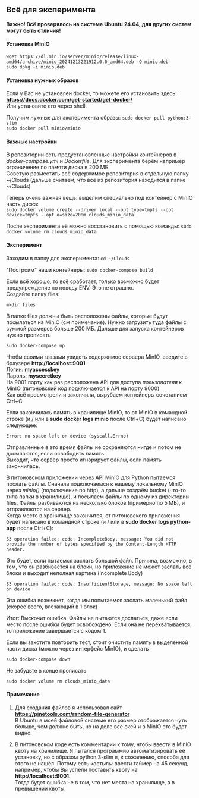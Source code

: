 ## Всё для эксперимента

**Важно! Всё проверялось на системе Ubuntu 24.04, для других систем могут быть отличия!**

#### Установка MinIO

`wget https://dl.min.io/server/minio/release/linux-amd64/archive/minio_20241213221912.0.0_amd64.deb -O minio.deb`  
`sudo dpkg -i minio.deb`  

#### Установка нужных образов

Если у Вас не установлен docker, то можете его установить здесь:
**https://docs.docker.com/get-started/get-docker/**  
Или установите его через shell.

Получим нужные для эксперимента образы:
`sudo docker pull python:3-slim`  
`sudo docker pull minio/minio`  

#### Важные настройки

В репозитории есть предустановленные настройки контейнеров в *docker-compose.yml* и *Dockerfile*.
Для эксперимента берём например ограничение по памяти диска в 200 МБ.  
Советую разместить всё содержимое репозитория в отдельную папку ~/Clouds (дальше считаем, что всё из репозитория находится в папке ~/Clouds)  


Теперь очень важная вещь: выделим специально под контейнер с MinIO часть диска:  
`sudo docker volume create --driver local --opt type=tmpfs --opt device=tmpfs --opt o=size=200m clouds_minio_data`  

После эксперимента её можно восстановить с помощью команды:
`sudo docker volume rm clouds_minio_data`  

#### Эксперимент

Заходим в папку для эксперимента:
`cd ~/Clouds`  

"Построим" наши контейнеры:
`sudo docker-compose build`  

Если всё хорошо, то всё сработает, только возможно будет предупреждение по поводу ENV. Это не страшно.  
Создайте папку files:

`mkdir files`  

В папке files должны быть расположены файлы, которые будут посылаться на MinIO (см примечание). Нужно загрузить туда файлы с суммой размеров больше 200 МБ.
Дальше для запуска контейнеров нужно прописать  

`sudo docker-compose up`  

Чтобы своими глазами увидеть содержимое сервера MinIO, введите в браузере **http://localhost:9001**.  
Логин: **myaccesskey**  
Пароль: **mysecretkey**  
На 9001 порту как раз расположена API для доступа *пользователя* к MinIO (питоновский код подключается к API на порту 9000)  
Как всё просмотрели и закончили, вырубаем контейнеры сочетанием Ctrl+C

Если закончилась память в хранилище MinIO, то от MinIO в командной строке (и / или в **sudo docker logs minio** после Ctrl+C) будет написано следующее:

`Error: no space left on device (syscall.Errno)`  

Отправленные в это время файлы не сохраняются нигде и потом не досылаются, если освободить память.  
Выходит, что сервер просто игнорирует файлы, если память закончилась.  

В питоновском приложении через API MinIO для Python пытаемся послать файлы. Сначала подключаемся к нашему локальному MinIO через *minio()* (подключение по http), 
а дальше создаём bucket (что-то типа папки в хранилище), и посылаем файлы по одному из директории files. Файлы разбиваются на несколько блоков (примерно по 5 МБ), 
и отправляются на сервер.  
Когда место в хранилище закончится, от питоновского приложения будет написано в командной строке (и / или в **sudo docker logs python-app** после Ctrl+C):

`S3 operation failed; code: IncompleteBody, message: You did not provide the number of bytes specified by the Content-Length HTTP header.`

Это будет, если пытаемся заслать большой файл. Причина, возможно, в том, что он разбивается на блоки, 
но приложение не может заслать все блоки и выходит неполная картина (Incomplete Body)  

`S3 operation failed; code: InsufficientStorage, message: No space left on device`

Эта ошибка возникнет, когда мы попытаемся заслать маленький файл (скорее всего, влезающий в 1 блок)  

Итог: Выскочит ошибка. Файлы не пытаются дослаться, даже если место после ошибки будет освобождено. Если она не перехватывается, то приложение завершается с кодом 1. 

Если вы захотите повторить тест, стоит очистить память в выделенной части диска (можно через интерфейс MinIO), и сделать  

`sudo docker-compose down`

Не забудьте в конце прописать  

`sudo docker volume rm clouds_minio_data`

#### Примечание

1) Для создания файлов я использовал сайт **https://pinetools.com/random-file-generator**  
В Ubuntu в моей файловой системе его размер отображается чуть больше, чем должно быть, но на деле всё окей и в MinIO это будет видно.  

2) В питоновском коде есть комментарии к тому, чтобы ввести в MinIO квоту на хранилище. Я пытался программно автоматизировать её установку,
но с образом python:3-slim я, к сожалению, способа для этого не нашёл. Потому есть костыль: ввести таймер на 45 секунд, например, чтобы Вы успели поставить квоту на **http://localhost:9001**.  
Тогда будет ошибка не в том, что нет места на хранилище, а в превышении квоты. 



